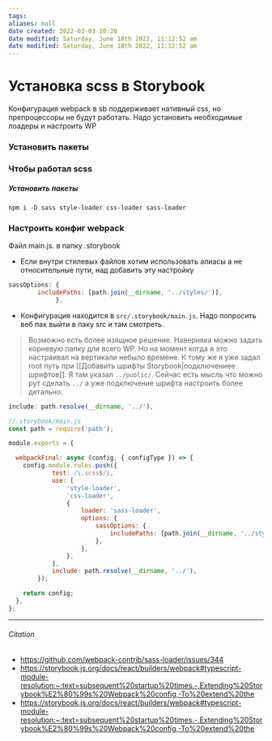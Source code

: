 ```yaml
---
tags: 
aliases: null
date created: 2022-03-03 10:28
date modified: Saturday, June 18th 2022, 11:12:52 am
date modified: Saturday, June 18th 2022, 11:12:52 am
---
```


# Установка scss в Storybook

Конфигурация webpack в sb поддерживает нативный css, но препроцессоры не будут работать.
Надо установить необходимые лоадеры и настроить WP

### Установить пакеты
### Чтобы работал scss

##### Установить пакеты

```
npm i -D sass style-loader css-loader sass-loader
```

### Настроить конфиг webpack

Файл main.js. в папку .storybook
- Если внутри стилевых файлов хотим использовать алиасы а не относительные пути, над добавить эту настройку

```js
sassOptions: {
		includePaths: [path.join(__dirname, '../styles/')],
			 },
```

- Конфигурация находится  в `src/.storybook/main.js`. Надо попросить веб пак выйти в паку src и там смотреть. 
> Возможно есть более изящное решение. Наверняка можно задать корневую папку для всего WP. Но на момент когда я это настраивал на вертикали небыло времене. К тому же я уже задал root путь при [[Добавить шрифты Storybook|подключениее шрифтов]]. Я там указал `../public/`. Сейчас есть мысль что можно рут сделать `../` а уже подключение шрифта настроить более детально. 

```js
include: path.resolve(__dirname, '../'), 
```


```js
//.storybook/main.js
const path = require('path');

module.exports = {

  webpackFinal: async (config, { configType }) => {
 	config.module.rules.push({
			test: /\.scss$/i,
			use: [
				'style-loader',
				'css-loader',
				{
					loader: 'sass-loader',
					options: {
						sassOptions: {
							includePaths: [path.join(__dirname, '../styles/')],
						},
					},
				},
			],
			include: path.resolve(__dirname, '../'),
		});

    return config;
  },
};

```

---

###### Citation

- https://github.com/webpack-contrib/sass-loader/issues/344
- https://storybook.js.org/docs/react/builders/webpack#typescript-module-resolution:~:text=subsequent%20startup%20times.-,Extending%20Storybook%E2%80%99s%20Webpack%20config,-To%20extend%20the
- https://storybook.js.org/docs/react/builders/webpack#typescript-module-resolution:~:text=subsequent%20startup%20times.-,Extending%20Storybook%E2%80%99s%20Webpack%20config,-To%20extend%20the
